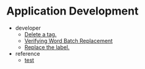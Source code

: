 # Application Development

- developer<!--developer-->
    - [Delete a tag.](onlyfortest/media/audio-kit-intro.md)
    - [Verifying Word Batch Replacement](onlyfortest/media/audio-playback-overview.md)
    - [Replace the label.](onlyfortest/media/media-kit-intro.md)
- reference<!--reference-->
    - [test](onlyfortest/reference/test.md)